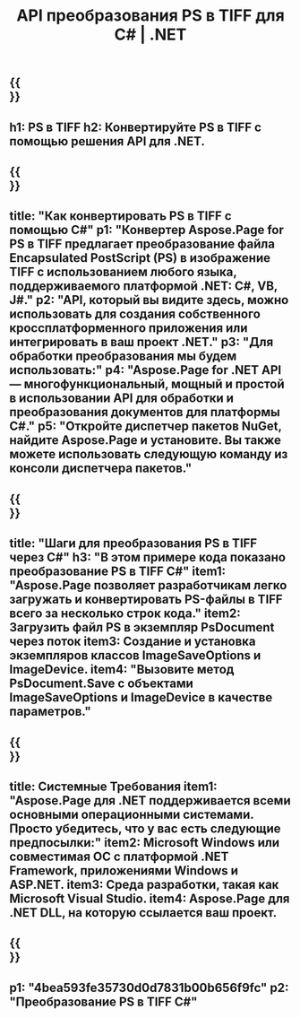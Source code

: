 ﻿---
translation: true
template: /_templates/_conversion-child-net.md
title: API преобразования PS в TIFF для C# | .NET
url: /net/conversion/ps-to-tiff/
description: Пример кода для преобразования PS в TIFF C#. Используйте пример кода API для пакетного преобразования PS-файлов в TIFF в VB.NET, Asp.NET или любом приложении на основе .NET.
informat: PS
outformat: TIFF
otherformats: XPS EPS
---

{{<section banner>}}
---
h1: PS в TIFF
h2: Конвертируйте PS в TIFF с помощью решения API для .NET.
---

{{<section overview>}}
---
title: "Как конвертировать PS в TIFF с помощью C#"
p1: "Конвертер Aspose.Page for PS в TIFF предлагает преобразование файла Encapsulated PostScript (PS) в изображение TIFF с использованием любого языка, поддерживаемого платформой .NET: C#, VB, J#."
p2: "API, который вы видите здесь, можно использовать для создания собственного кроссплатформенного приложения или интегрировать в ваш проект .NET."
p3: "Для обработки преобразования мы будем использовать:"
p4: "Aspose.Page for .NET API — многофункциональный, мощный и простой в использовании API для обработки и преобразования документов для платформы C#."
p5: "Откройте диспетчер пакетов NuGet, найдите Aspose.Page и установите. Вы также можете использовать следующую команду из консоли диспетчера пакетов."
---

{{<section feature1>}}
---
title: "Шаги для преобразования PS в TIFF через C#"
h3: "В этом примере кода показано преобразование PS в TIFF C#"
item1: "Aspose.Page позволяет разработчикам легко загружать и конвертировать PS-файлы в TIFF всего за несколько строк кода."
item2: Загрузить файл PS в экземпляр PsDocument через поток
item3: Создание и установка экземпляров классов ImageSaveOptions и ImageDevice.
item4: "Вызовите метод PsDocument.Save с объектами ImageSaveOptions и ImageDevice в качестве параметров."
---

{{<section feature2>}}
---
title: Системные Требования
item1: "Aspose.Page для .NET поддерживается всеми основными операционными системами. Просто убедитесь, что у вас есть следующие предпосылки:"
item2: Microsoft Windows или совместимая ОС с платформой .NET Framework, приложениями Windows и ASP.NET.
item3: Среда разработки, такая как Microsoft Visual Studio.
item4: Aspose.Page для .NET DLL, на которую ссылается ваш проект.
---

{{<section gist>}}
---
p1: "4bea593fe35730d0d7831b00b656f9fc"
p2: "Преобразование PS в TIFF C#"
---

